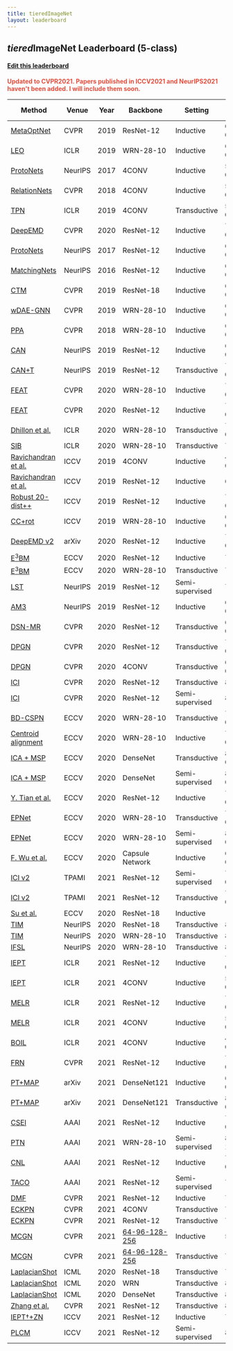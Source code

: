 ```yaml
---
title: tieredImageNet
layout: leaderboard
---
```



## *tiered*ImageNet Leaderboard (5-class)

#### [Edit this leaderboard](https://github.com/yaoyao-liu/few-shot-classification-leaderboard/edit/main/tieredimagenet.md)

<strong style="color:#e74d3c;">Updated to CVPR2021. Papers published in ICCV2021 and NeurIPS2021 haven't been added. I will include them soon.</strong>

Method   | Venue | Year | Backbone   | Setting | 1-shot      | 5-shot   | Code | Reported by 
------- | ------ | ---- | --------   | -----    | -----   | -----    | ---- | ----
[MetaOptNet](https://arxiv.org/pdf/1904.03758.pdf)     | CVPR   | 2019 | ResNet-12  | Inductive |  65.99 ± 0.72    | 81.56 ± 0.53     | [\[PyTorch\]](https://github.com/kjunelee/MetaOptNet) | [\[Source\]](https://arxiv.org/pdf/1904.03758.pdf)
[LEO](https://arxiv.org/pdf/1807.05960.pdf) | ICLR | 2019 | WRN-28-10 | Inductive | 66.33 ± 0.05 | 82.06 ± 0.08 | [\[TensorFlow\]](https://github.com/deepmind/leo) | [\[Source\]](https://arxiv.org/pdf/1807.05960.pdf)
[ProtoNets](https://arxiv.org/pdf/1703.05175.pdf) | NeurIPS | 2017 | 4CONV | Inductive | 53.31 ± 0.89 | 72.69 ± 0.74 | [\[PyTorch\]](https://github.com/orobix/Prototypical-Networks-for-Few-shot-Learning-PyTorch) | [\[Source\]](https://arxiv.org/pdf/1703.05175.pdf)
[RelationNets](https://arxiv.org/pdf/1711.06025.pdf) | CVPR | 2018 | 4CONV | Inductive | 54.48 ± 0.93 | 71.32 ± 0.78  | [\[PyTorch\]](https://github.com/floodsung/LearningToCompare_FSL) | [\[Source\]](https://arxiv.org/pdf/1904.03758.pdf)
[TPN](https://arxiv.org/pdf/1805.10002.pdf) | ICLR | 2019 | 4CONV | Transductive | 59.91 ± 0.94 |  73.30 ± 0.75  | [\[TensorFlow\]](https://github.com/csyanbin/TPN) | [\[Source\]](https://arxiv.org/pdf/1904.03758.pdf)
[DeepEMD](https://openaccess.thecvf.com/content_CVPR_2020/papers/Zhang_DeepEMD_Few-Shot_Image_Classification_With_Differentiable_Earth_Movers_Distance_and_CVPR_2020_paper.pdf) | CVPR | 2020 | ResNet-12 | Inductive |  71.16 ± 0.87 | 86.03 ± 0.58  | [\[PyTorch\]](https://github.com/icoz69/DeepEMD) | [\[Source\]](https://openaccess.thecvf.com/content_CVPR_2020/papers/Zhang_DeepEMD_Few-Shot_Image_Classification_With_Differentiable_Earth_Movers_Distance_and_CVPR_2020_paper.pdf)
[ProtoNets](https://arxiv.org/pdf/1703.05175.pdf) | NeurIPS | 2017 | ResNet-12 | Inductive | 65.65 ± 0.92 | 83.40. ± 0.65 | [\[PyTorch\]](https://github.com/orobix/Prototypical-Networks-for-Few-shot-Learning-PyTorch) | [\[Source\]](https://openaccess.thecvf.com/content_CVPR_2020/papers/Zhang_DeepEMD_Few-Shot_Image_Classification_With_Differentiable_Earth_Movers_Distance_and_CVPR_2020_paper.pdf)
[MatchingNets](https://arxiv.org/pdf/1606.04080.pdf) | NeurIPS | 2016 | ResNet-12 | Inductive | 68.50 ± 0.92 | 80.60 ± 0.71  | [\[TensorFlow\]](https://github.com/AntreasAntoniou/MatchingNetworks) | [\[Source\]](https://openaccess.thecvf.com/content_CVPR_2020/papers/Zhang_DeepEMD_Few-Shot_Image_Classification_With_Differentiable_Earth_Movers_Distance_and_CVPR_2020_paper.pdf)
[CTM](https://arxiv.org/pdf/1905.11116.pdf) | CVPR | 2019 | ResNet-18 | Inductive | 68.41 ± 0.39 | 84.28 ± 1.73 | [\[PyTorch\]](https://github.com/Clarifai/few-shot-ctm) | [\[Source\]](https://arxiv.org/pdf/1905.11116.pdf)
[wDAE-GNN](https://arxiv.org/pdf/1905.01102.pdf) | CVPR | 2019 | WRN-28-10 | Inductive | 68.18 ± 0.16 | 83.09 ± 0.12  | [\[PyTorch\]](https://github.com/gidariss/wDAE_GNN_FewShot) | [\[Source\]](https://openaccess.thecvf.com/content_CVPR_2020/papers/Zhang_DeepEMD_Few-Shot_Image_Classification_With_Differentiable_Earth_Movers_Distance_and_CVPR_2020_paper.pdf)
[PPA](https://arxiv.org/pdf/1706.03466.pdf) | CVPR | 2018 | WRN-28-10 | Inductive | 65.65 ± 0.92 | 83.40. ± 0.65  | None | [\[Source\]](https://openaccess.thecvf.com/content_CVPR_2020/papers/Zhang_DeepEMD_Few-Shot_Image_Classification_With_Differentiable_Earth_Movers_Distance_and_CVPR_2020_paper.pdf)
[CAN](https://papers.nips.cc/paper/8655-cross-attention-network-for-few-shot-classification.pdf) | NeurIPS | 2019 | ResNet-12 | Inductive |  69.89 ± 0.51 | 84.23 ± 0.37 | [\[PyTorch\]](https://github.com/blue-blue272/fewshot-CAN) | [\[Source\]](https://papers.nips.cc/paper/8655-cross-attention-network-for-few-shot-classification.pdf)
[CAN+T](https://papers.nips.cc/paper/8655-cross-attention-network-for-few-shot-classification.pdf) | NeurIPS | 2019 | ResNet-12 | Transductive |  73.21 ± 0.58 | 84.93 ± 0.38  | [\[PyTorch\]](https://github.com/blue-blue272/fewshot-CAN) | [\[Source\]](https://papers.nips.cc/paper/8655-cross-attention-network-for-few-shot-classification.pdf)
[FEAT](https://arxiv.org/pdf/1812.03664.pdf) | CVPR | 2020 | WRN-28-10 | Inductive |  70.41 ± 0.23 | 84.38 ± 0.16 | [\[PyTorch\]](https://github.com/Sha-Lab/FEAT) | [\[Source\]](https://arxiv.org/pdf/1812.03664.pdf)
[FEAT](https://arxiv.org/pdf/1812.03664.pdf) | CVPR | 2020 | ResNet-12 | Inductive |  70.80 ± 0.23  | 84.79 ± 0.16 | [\[PyTorch\]](https://github.com/Sha-Lab/FEAT) | [\[Source\]](https://arxiv.org/pdf/1812.03664.pdf)
[Dhillon et al.](https://openreview.net/pdf?id=rylXBkrYDS) | ICLR | 2020 | WRN-28-10 | Transductive |  73.34 ± 0.71 | 85.50 ± 0.50 | None | [\[Source\]](https://openreview.net/pdf?id=rylXBkrYDS)
[SIB](https://openreview.net/pdf?id=Hkg-xgrYvH) | ICLR | 2020 | WRN-28-10 | Transductive |  72.9 | 82.8 | [\[PyTorch\]](https://github.com/hushell/sib_meta_learn) | [\[Source\]](https://openreview.net/pdf?id=Hkg-xgrYvH)
[Ravichandran et al.](https://openaccess.thecvf.com/content_ICCV_2019/papers/Ravichandran_Few-Shot_Learning_With_Embedded_Class_Models_and_Shot-Free_Meta_Training_ICCV_2019_paper.pdf) | ICCV | 2019 | 4CONV | Inductive | 48.19 ± 0.43 | 65.50 ± 0.39 | None| [\[Source\]](https://openaccess.thecvf.com/content_ICCV_2019/papers/Ravichandran_Few-Shot_Learning_With_Embedded_Class_Models_and_Shot-Free_Meta_Training_ICCV_2019_paper.pdf)
[Ravichandran et al.](https://openaccess.thecvf.com/content_ICCV_2019/papers/Ravichandran_Few-Shot_Learning_With_Embedded_Class_Models_and_Shot-Free_Meta_Training_ICCV_2019_paper.pdf) | ICCV | 2019 | ResNet-12 | Inductive | 66.87  | 82.64 | None| [\[Source\]](https://openaccess.thecvf.com/content_ICCV_2019/papers/Ravichandran_Few-Shot_Learning_With_Embedded_Class_Models_and_Shot-Free_Meta_Training_ICCV_2019_paper.pdf)
[Robust 20-dist++](https://openaccess.thecvf.com/content_ICCV_2019/papers/Dvornik_Diversity_With_Cooperation_Ensemble_Methods_for_Few-Shot_Classification_ICCV_2019_paper.pdf) | ICCV | 2019 | ResNet-12 | Inductive |70.44 ± 0.32  | 85.43 ± 0.21 | [\[PyTorch\]](https://github.com/dvornikita/fewshot_ensemble) | [\[Source\]](https://openaccess.thecvf.com/content_ICCV_2019/papers/Dvornik_Diversity_With_Cooperation_Ensemble_Methods_for_Few-Shot_Classification_ICCV_2019_paper.pdf)
[CC+rot](https://openaccess.thecvf.com/content_ICCV_2019/papers/Gidaris_Boosting_Few-Shot_Visual_Learning_With_Self-Supervision_ICCV_2019_paper.pdf) | ICCV | 2019 | WRN-28-10 | Inductive | 62.93 ± 0.45 | 79.87 ± 0.33 | [\[PyTorch\]](https://github.com/valeoai/BF3S) | [\[Source\]](https://openaccess.thecvf.com/content_ICCV_2019/papers/Gidaris_Boosting_Few-Shot_Visual_Learning_With_Self-Supervision_ICCV_2019_paper.pdf)
[DeepEMD v2](https://arxiv.org/pdf/2003.06777.pdf) | arXiv | 2020 | ResNet-12 | Inductive |  74.29 ± 0.32 | 87.08 ± 0.60  | [\[PyTorch\]](https://github.com/icoz69/DeepEMD) | [\[Source\]](https://arxiv.org/pdf/2003.06777.pdf)
[E<sup>3</sup>BM](https://arxiv.org/pdf/1904.08479.pdf) | ECCV | 2020 | ResNet-12 | Inductive |  71.2 ± 0.4 | 85.3 ± 0.3 | [\[PyTorch\]](https://gitlab.mpi-klsb.mpg.de/yaoyaoliu/e3bm) | [\[Source\]](https://arxiv.org/pdf/1904.08479.pdf)
[E<sup>3</sup>BM](https://arxiv.org/pdf/1904.08479.pdf) | ECCV | 2020 | WRN-28-10 | Transductive |  75.6 ± 0.6 | 84.3 ± 0.4  | [\[PyTorch\]](https://gitlab.mpi-klsb.mpg.de/yaoyaoliu/e3bm) | [\[Source\]](https://arxiv.org/pdf/1904.08479.pdf)
[LST](https://papers.nips.cc/paper/9216-learning-to-self-train-for-semi-supervised-few-shot-classification.pdf) | NeurIPS | 2019 | ResNet-12 | Semi-supervised |  77.7 ± 1.6 | 85.2 ± 0.8  | [\[TensorFlow\]](https://github.com/xinzheli1217/learning-to-self-train) | [\[Source\]](https://papers.nips.cc/paper/9216-learning-to-self-train-for-semi-supervised-few-shot-classification.pdf)
[AM3](https://papers.nips.cc/paper/8731-adaptive-cross-modal-few-shot-learning.pdf) | NeurIPS | 2019 | ResNet-12 | Inductive |  69.08 ± 0.47 | 82.58 ± 0.31  | [\[TensorFlow\]](https://github.com/ElementAI/am3) | [\[Source\]](https://papers.nips.cc/paper/8731-adaptive-cross-modal-few-shot-learning.pdf)
[DSN-MR](https://openaccess.thecvf.com/content_CVPR_2020/papers/Simon_Adaptive_Subspaces_for_Few-Shot_Learning_CVPR_2020_paper.pdf) | CVPR | 2020 | ResNet-12 | Transductive |  67.39 ± 0.82 | 82.85 ± 0.56 | [\[PyTorch\]](https://github.com/chrysts/dsn_fewshot) | [\[Source\]](https://openaccess.thecvf.com/content_CVPR_2020/papers/Simon_Adaptive_Subspaces_for_Few-Shot_Learning_CVPR_2020_paper.pdf)
[DPGN](https://openaccess.thecvf.com/content_CVPR_2020/papers/Yang_DPGN_Distribution_Propagation_Graph_Network_for_Few-Shot_Learning_CVPR_2020_paper.pdf) | CVPR | 2020 | ResNet-12 | Transductive |  72.45 ± 0.51 | 87.24 ± 0.39  | [\[PyTorch\]](https://github.com/megvii-research/DPGN) | [\[Source\]](https://openaccess.thecvf.com/content_CVPR_2020/papers/Yang_DPGN_Distribution_Propagation_Graph_Network_for_Few-Shot_Learning_CVPR_2020_paper.pdf)
[DPGN](https://openaccess.thecvf.com/content_CVPR_2020/papers/Yang_DPGN_Distribution_Propagation_Graph_Network_for_Few-Shot_Learning_CVPR_2020_paper.pdf) | CVPR | 2020 | 4CONV | Transductive |  69.43 ± 0.49 | 85.92 ± 0.42  | [\[PyTorch\]](https://github.com/megvii-research/DPGN) | [\[Source\]](https://openaccess.thecvf.com/content_CVPR_2020/papers/Yang_DPGN_Distribution_Propagation_Graph_Network_for_Few-Shot_Learning_CVPR_2020_paper.pdf)
[ICI](https://openaccess.thecvf.com/content_CVPR_2020/papers/Wang_Instance_Credibility_Inference_for_Few-Shot_Learning_CVPR_2020_paper.pdf) | CVPR | 2020 |  ResNet-12 | Transductive |  80.79 | 87.92 | [\[PyTorch\]](https://github.com/Yikai-Wang/ICI-FSL) | [\[Source\]](https://openaccess.thecvf.com/content_CVPR_2020/papers/Wang_Instance_Credibility_Inference_for_Few-Shot_Learning_CVPR_2020_paper.pdf)
[ICI](https://openaccess.thecvf.com/content_CVPR_2020/papers/Wang_Instance_Credibility_Inference_for_Few-Shot_Learning_CVPR_2020_paper.pdf) | CVPR | 2020 |  ResNet-12 | Semi-supervised |  84.01 | 89.00 | [\[PyTorch\]](https://github.com/Yikai-Wang/ICI-FSL) | [\[Source\]](https://openaccess.thecvf.com/content_CVPR_2020/papers/Wang_Instance_Credibility_Inference_for_Few-Shot_Learning_CVPR_2020_paper.pdf)
[BD-CSPN](http://www.ecva.net/papers/eccv_2020/papers_ECCV/papers/123460715.pdf) | ECCV | 2020 |  WRN-28-10 | Transductive |  78.74 ± 0.95 |  86.92 ± 0.63 | None | [\[Source\]](http://www.ecva.net/papers/eccv_2020/papers_ECCV/papers/123460715.pdf)
[Centroid alignment](http://www.ecva.net/papers/eccv_2020/papers_ECCV/papers/123500018.pdf) | ECCV | 2020 |  WRN-28-10 | Inductive |  74.40 ± 0.68 | 86.61 ± 0.59 | [\[PyTorch\]](https://github.com/ArmanAfrasiyabi/associative-alignment-fs) | [\[Source\]](http://www.ecva.net/papers/eccv_2020/papers_ECCV/papers/123500018.pdf)
[ICA + MSP](http://www.ecva.net/papers/eccv_2020/papers_ECCV/papers/123520511.pdf) | ECCV | 2020 | DenseNet | Transductive |   84.29 ± 0.25 | 89.31 ± 0.15 | None | [\[Source\]](http://www.ecva.net/papers/eccv_2020/papers_ECCV/papers/123520511.pdf)
[ICA + MSP](http://www.ecva.net/papers/eccv_2020/papers_ECCV/papers/123520511.pdf) | ECCV | 2020 | DenseNet | Semi-supervised |  86.00 ± 0.23 |  89.39 ± 0.15 | None | [\[Source\]](http://www.ecva.net/papers/eccv_2020/papers_ECCV/papers/123520511.pdf)
[Y. Tian et al.](http://www.ecva.net/papers/eccv_2020/papers_ECCV/papers/123590256.pdf) | ECCV | 2020 | ResNet-12 | Inductive | 71.52 ± 0.69 | 86.03 ± 0.49 | [\[PyTorch\]](https://github.com/WangYueFt/rfs) | [\[Source\]](http://www.ecva.net/papers/eccv_2020/papers_ECCV/papers/123590256.pdf)
[EPNet](http://www.ecva.net/papers/eccv_2020/papers_ECCV/papers/123710120.pdf) | ECCV | 2020 | WRN-28-10 | Transductive | 78.50 ± 0.91 |  88.36 ± 0.57  | [\[PyTorch\]](https://github.com/ElementAI/embedding-propagation) | [\[Source\]](http://www.ecva.net/papers/eccv_2020/papers_ECCV/papers/123710120.pdf)
[EPNet](http://www.ecva.net/papers/eccv_2020/papers_ECCV/papers/123710120.pdf) | ECCV | 2020 | WRN-28-10 | Semi-supervised | 83.69 ± 0.99  | 89.34 ± 0.59  | [\[PyTorch\]](https://github.com/ElementAI/embedding-propagation) | [\[Source\]](http://www.ecva.net/papers/eccv_2020/papers_ECCV/papers/123710120.pdf)
[F. Wu et al.](http://www.ecva.net/papers/eccv_2020/papers_ECCV/papers/123730239.pdf) | ECCV | 2020 | Capsule Network | Inductive | 69.87 ± 0.32  | 86.35 ± 0.41  | None | [\[Source\]](http://www.ecva.net/papers/eccv_2020/papers_ECCV/papers/123730239.pdf)
[ICI v2](https://arxiv.org/pdf/2007.08461.pdf) | TPAMI | 2021 |  ResNet-12 | Semi-supervised |  78.99 ± 0.66  | 86.76 ± 0.39 | [\[PyTorch\]](https://github.com/Yikai-Wang/ICI-FSL) | [\[Source\]](https://arxiv.org/pdf/2007.08461.pdf)
[ICI v2](https://arxiv.org/pdf/2007.08461.pdf) | TPAMI | 2021 |  ResNet-12 | Transductive |  77.48 ± 0.62 | 86.84 ± 0.36 | [\[PyTorch\]](https://github.com/Yikai-Wang/ICI-FSL) | [\[Source\]](https://arxiv.org/pdf/2007.08461.pdf)
[Su et al.](https://arxiv.org/pdf/1910.03560.pdf) | ECCV | 2020 | ResNet-18 | Inductive | -  | 78.9 ± 0.7  | [\[PyTorch\]](https://github.com/cvl-umass/fsl_ssl) | [\[Source\]](https://arxiv.org/pdf/1910.03560.pdf)
[TIM](https://proceedings.neurips.cc/paper/2020/file/196f5641aa9dc87067da4ff90fd81e7b-Paper.pdf) | NeurIPS | 2020 | ResNet-18 | Transductive | 80.0 | 88.5  | [\[PyTorch\]](https://github.com/mboudiaf/TIM) | [\[Source\]](https://proceedings.neurips.cc/paper/2020/file/196f5641aa9dc87067da4ff90fd81e7b-Paper.pdf)
[TIM](https://proceedings.neurips.cc/paper/2020/file/196f5641aa9dc87067da4ff90fd81e7b-Paper.pdf) | NeurIPS | 2020 | WRN-28-10 | Transductive | 82.1  | 89.8  | [\[PyTorch\]](https://github.com/mboudiaf/TIM) | [\[Source\]](https://proceedings.neurips.cc/paper/2020/file/196f5641aa9dc87067da4ff90fd81e7b-Paper.pdf)
[IFSL](https://proceedings.neurips.cc/paper/2020/file/1cc8a8ea51cd0adddf5dab504a285915-Paper.pdf) | NeurIPS | 2020 | WRN-28-10 | Transductive | 83.07  | 88.69  | [\[PyTorch\]](https://github.com/yue-zhongqi/ifsl) | [\[Source\]](https://proceedings.neurips.cc/paper/2020/file/1cc8a8ea51cd0adddf5dab504a285915-Paper.pdf)
[IEPT](https://openreview.net/pdf?id=xzqLpqRzxLq)     | ICLR   | 2021 | ResNet-12  | Inductive | 72.24 ± 0.50   | 86.73 ± 0.34     | None | [\[Source\]](https://openreview.net/pdf?id=xzqLpqRzxLq)
[IEPT](https://openreview.net/pdf?id=xzqLpqRzxLq)     | ICLR   | 2021 | 4CONV  | Inductive | 58.25 ± 0.48    | 75.63 ± 0.46     | None | [\[Source\]](https://openreview.net/pdf?id=xzqLpqRzxLq)
[MELR](https://openreview.net/pdf?id=D3PcGLdMx0)     | ICLR   | 2021 | ResNet-12  | Inductive | 72.14 ± 0.51    | 87.01 ± 0.35     | None | [\[Source\]](https://openreview.net/pdf?id=D3PcGLdMx0)
[MELR](https://openreview.net/pdf?id=D3PcGLdMx0)     | ICLR   | 2021 | 4CONV  | Inductive | 56.38 ± 0.48    | 73.22 ± 0.41     | None | [\[Source\]](https://openreview.net/pdf?id=D3PcGLdMx0)
[BOIL](https://openreview.net/pdf?id=umIdUL8rMH)     | ICLR   | 2021 | 4CONV  | Inductive | 49.35 ± 0.26    | 69.37 ± 0.12     | None | [\[Source\]](https://openreview.net/pdf?id=umIdUL8rMH)
[FRN](https://arxiv.org/pdf/2012.01506.pdf) | CVPR | 2021 | ResNet-12 | Inductive |  72.06 ± 0.22 | 86.89 ± 0.14  | [\[PyTorch\]](https://github.com/Tsingularity/FRN) | [\[Source\]](https://arxiv.org/pdf/2012.01506.pdf)
[PT+MAP](https://arxiv.org/pdf/2006.03806v3.pdf) | arXiv | 2021 | DenseNet121 | Inductive | 69.96 ± 0.22 | 86.45 ± 0.15  | [\[PyTorch\]](https://github.com/yhu01/PT-MAP) | [\[Source\]](https://arxiv.org/pdf/2006.03806v3.pdf)
[PT+MAP](https://arxiv.org/pdf/2006.03806v3.pdf) | arXiv | 2021 | DenseNet121 | Transductive |  85.67 ± 0.26 | 90.45 ± 0.14 | [\[PyTorch\]](https://github.com/yhu01/PT-MAP) | [\[Source\]](https://arxiv.org/pdf/2006.03806v3.pdf)
[CSEI](https://www.aaai.org/AAAI21Papers/AAAI-540.LiJ.pdf) | AAAI | 2021 | ResNet-12 | Inductive |  73.76 ± 0.32 | 87.83 ± 0.59  | None | [\[Source\]](https://www.aaai.org/AAAI21Papers/AAAI-540.LiJ.pdf)
[PTN](https://arxiv.org/pdf/2012.10844.pdf) | AAAI | 2021 | WRN-28-10  | Semi-supervised |  84.70 ± 1.14 | 89.14 ± 0.71 | None | [\[Source\]](https://arxiv.org/pdf/2012.10844.pdf)
[CNL](https://www.aaai.org/AAAI21Papers/AAAI-3486.ZhaoJ.pdf) | AAAI | 2021 | ResNet-12  | Inductive |  73.42 ± 0.95 | 87.72 ± 0.75 | None | [\[Source\]](https://www.aaai.org/AAAI21Papers/AAAI-3486.ZhaoJ.pdf)
[TACO](https://www.aaai.org/AAAI21Papers/AAAI-5922.YeHJ.pdf) | AAAI | 2021 | ResNet-12  | Semi-supervised | 75.53 | 85.72 | None | [\[Source\]](https://www.aaai.org/AAAI21Papers/AAAI-5922.YeHJ.pdf)
[DMF](https://arxiv.org/pdf/2103.13582.pdf) | CVPR | 2021 | ResNet-12  | Inductive |  71.89±0.52  | 85.96±0.35  | [\[PyTorch\]](https://github.com/loadder/Dynamic-Meta-filter) | [\[Source\]](https://arxiv.org/pdf/2103.13582.pdf)
[ECKPN](https://openaccess.thecvf.com/content/CVPR2021/papers/Chen_ECKPN_Explicit_Class_Knowledge_Propagation_Network_for_Transductive_Few-Shot_Learning_CVPR_2021_paper.pdf) | CVPR | 2021 | 4CONV  | Transductive | 70.45±0.48  | 86.74±0.42 | None | [\[Source\]](https://openaccess.thecvf.com/content/CVPR2021/papers/Chen_ECKPN_Explicit_Class_Knowledge_Propagation_Network_for_Transductive_Few-Shot_Learning_CVPR_2021_paper.pdf)
[ECKPN](https://openaccess.thecvf.com/content/CVPR2021/papers/Chen_ECKPN_Explicit_Class_Knowledge_Propagation_Network_for_Transductive_Few-Shot_Learning_CVPR_2021_paper.pdf) | CVPR | 2021 | ResNet-12  | Transductive | 73.59±0.45  | 88.13±0.28 | None | [\[Source\]](https://openaccess.thecvf.com/content/CVPR2021/papers/Chen_ECKPN_Explicit_Class_Knowledge_Propagation_Network_for_Transductive_Few-Shot_Learning_CVPR_2021_paper.pdf)
[MCGN](https://openaccess.thecvf.com/content/CVPR2021/papers/Tang_Mutual_CRF-GNN_for_Few-Shot_Learning_CVPR_2021_paper.pdf) | CVPR | 2021 | [64-96-128-256](https://openaccess.thecvf.com/content/CVPR2021/papers/Tang_Mutual_CRF-GNN_for_Few-Shot_Learning_CVPR_2021_paper.pdf)  | Inductive | 58.45±0.59  | 74.58±0.84 | None | [\[Source\]](https://openaccess.thecvf.com/content/CVPR2021/papers/Tang_Mutual_CRF-GNN_for_Few-Shot_Learning_CVPR_2021_paper.pdf)
[MCGN](https://openaccess.thecvf.com/content/CVPR2021/papers/Tang_Mutual_CRF-GNN_for_Few-Shot_Learning_CVPR_2021_paper.pdf) | CVPR | 2021 | [64-96-128-256](https://openaccess.thecvf.com/content/CVPR2021/papers/Tang_Mutual_CRF-GNN_for_Few-Shot_Learning_CVPR_2021_paper.pdf) | Transductive | 71.21±0.85  | 85.98±0.98 | None | [\[Source\]](https://openaccess.thecvf.com/content/CVPR2021/papers/Tang_Mutual_CRF-GNN_for_Few-Shot_Learning_CVPR_2021_paper.pdf)
[LaplacianShot](http://proceedings.mlr.press/v119/ziko20a/ziko20a.pdf) | ICML | 2020 | ResNet-18  | Transductive | 78.98±0.21  | 86.39±0.16 | [\[PyTorch\]](https://github.com/imtiazziko/LaplacianShot) | [\[Source\]](http://proceedings.mlr.press/v119/ziko20a/ziko20a.pdf)
[LaplacianShot](http://proceedings.mlr.press/v119/ziko20a/ziko20a.pdf) | ICML | 2020 | WRN   | Transductive | 80.18±0.21   | 87.56±0.15 | [\[PyTorch\]](https://github.com/imtiazziko/LaplacianShot) | [\[Source\]](http://proceedings.mlr.press/v119/ziko20a/ziko20a.pdf)
[LaplacianShot](http://proceedings.mlr.press/v119/ziko20a/ziko20a.pdf) | ICML | 2020 | DenseNet   | Transductive | 80.30±0.22 | 87.93±0.15 | [\[PyTorch\]](https://github.com/imtiazziko/LaplacianShot) | [\[Source\]](http://proceedings.mlr.press/v119/ziko20a/ziko20a.pdf)
[Zhang et al.](https://openaccess.thecvf.com/content/CVPR2021/papers/Zhang_Prototype_Completion_With_Primitive_Knowledge_for_Few-Shot_Learning_CVPR_2021_paper.pdf) | CVPR | 2021 | ResNet-12 | Transductive | 81.04±0.89 | 87.42±0.57 | [\[PyTorch\]](https://github.com/zhangbq-research/Prototype_Completion_for_FSL) | [\[Source\]](https://openaccess.thecvf.com/content/CVPR2021/papers/Zhang_Prototype_Completion_With_Primitive_Knowledge_for_Few-Shot_Learning_CVPR_2021_paper.pdf)
[IEPT†+ZN](https://openaccess.thecvf.com/content/ICCV2021/papers/Fei_Z-Score_Normalization_Hubness_and_Few-Shot_Learning_ICCV_2021_paper.pdf) | ICCV | 2021 | ResNet-12 | Inductive | 72.28±0.51 | 87.20±0.34 | None | [\[Source\]](https://openaccess.thecvf.com/content/ICCV2021/papers/Fei_Z-Score_Normalization_Hubness_and_Few-Shot_Learning_ICCV_2021_paper.pdf)
[PLCM](https://openaccess.thecvf.com/content/ICCV2021/papers/Huang_Pseudo-Loss_Confidence_Metric_for_Semi-Supervised_Few-Shot_Learning_ICCV_2021_paper.pdf) | ICCV | 2021 | ResNet-12 | Semi-supervised | 84.78±0.96 | 90.11±0.57 | None | [\[Source\]](https://openaccess.thecvf.com/content/ICCV2021/papers/Huang_Pseudo-Loss_Confidence_Metric_for_Semi-Supervised_Few-Shot_Learning_ICCV_2021_paper.pdf)
